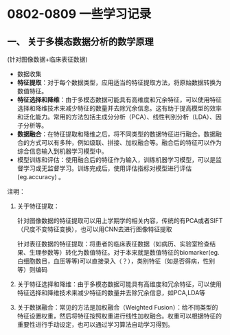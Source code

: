 # 0802-0809 一些学习记录

## 一、 关于多模态数据分析的数学原理

(针对图像数据+临床表征数据)

- 数据收集
- **特征提取**：对于每个数据类型，应用适当的特征提取方法，将原始数据转换为数值特征。
- **特征选择和降维**：由于多模态数据可能具有高维度和冗余特征，可以使用特征选择和降维技术来减少特征的数量并去除冗余信息。这有助于提高模型的效率和泛化能力。常用的方法包括主成分分析（PCA）、线性判别分析（LDA）、因子分析等。
- **数据融合**：在特征提取和降维之后，将不同类型的数据特征进行融合。数据融合的方式可以有多种，例如级联、拼接、加权融合等。融合后的特征可以作为综合信息输入到机器学习模型中。
- 模型训练和评估：使用融合后的特征作为输入，训练机器学习模型，可以是监督学习或无监督学习。训练完成后，使用评估指标对模型进行评估(eg.accuracy) 。

注明：

1. 关于特征提取：

   针对图像数据的特征提取可以用上学期学的相关内容，传统的有PCA或者SIFT（尺度不变特征变换），也可以用CNN去进行图像特征提取

   针对表征数据的特征提取：将患者的临床表征数据（如病历、实验室检查结果、生理参数等）转化为数值特征。对于本来就是数值特征的biomarker(eg.白细胞数目，血压等等)可以直接录入（？），类别特征（如是否得病，性别等）则编码

2. 关于特征选择和降维：由于多模态数据可能具有高维度和冗余特征，可以使用特征选择和降维技术来减少特征的数量并去除冗余信息，如PCA,LDA等

3. 关于数据融合：常见的方法是加权融合（Weighted Fusion）：给不同类型的特征设置权重，然后将特征按照权重进行线性加权融合。权重可以根据特征的重要性进行手动设定，也可以通过学习算法自动学习得到。

